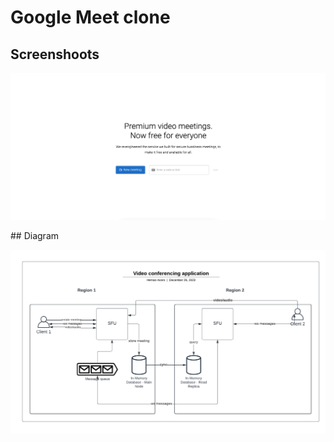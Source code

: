 # Google Meet clone

## Screenshoots

![Home page](docs/example.png)

## Diagram

![Diagram](docs/diagram.png)
